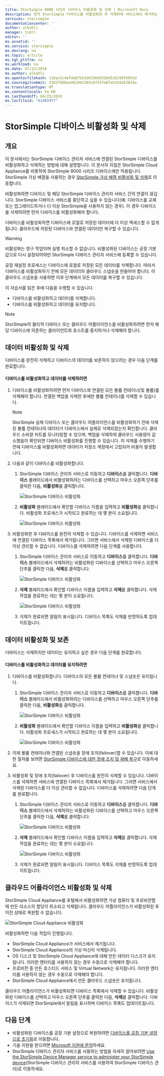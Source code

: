 ```yaml
---
title: StorSimple 8000 시리즈 디바이스 비활성화 및 삭제 | Microsoft Docs
description: 먼저 StorSimple 디바이스를 비활성화한 후 삭제하여 서비스에서 제거하는 방법을 설명합니다.
services: storsimple
documentationcenter: ''
author: alkohli
manager: timlt
editor: ''
ms.assetid: ''
ms.service: storsimple
ms.devlang: na
ms.topic: article
ms.tgt_pltfrm: na
ms.workload: na
ms.date: 07/23/2018
ms.author: alkohli
ms.openlocfilehash: 116ac5c4efda87b5d16336dd326d516299f6955d
ms.sourcegitcommit: 3102f886aa962842303c8753fe8fa5324a52834a
ms.translationtype: MT
ms.contentlocale: ko-KR
ms.lasthandoff: 04/23/2019
ms.locfileid: "61481977"
---
```

# <a name="deactivate-and-delete-a-storsimple-device"></a>StorSimple 디바이스 비활성화 및 삭제

## <a name="overview"></a>개요

이 문서에서는 StorSimple 디바이스 관리자 서비스에 연결된 StorSimple 디바이스를 비활성화하고 삭제하는 방법에 대해 설명합니다. 이 문서의 지침은 StorSimple Cloud Appliance를 비롯하여 StorSimple 8000 시리즈 디바이스에만 적용됩니다. StorSimple 가상 배열을 사용하는 경우 [StorSimple 가상 배열 비활성화 및 삭제](storsimple-virtual-array-deactivate-and-delete-device.md)로 이동합니다.

비활성화하면 디바이스 및 해당 StorSimple 디바이스 관리자 서비스 간의 연결이 끊깁니다. StorSimple 디바이스 서비스를 중단하고 싶을 수 있습니다(예: 디바이스를 교체 또는 업그레이드하거나 더 이상 StorSimple을 사용하지 않는 경우). 이 경우 디바이스를 삭제하려면 먼저 디바이스를 비활성화해야 합니다.

디바이스를 비활성화하면 디바이스에 로컬로 저장된 데이터에 더 이상 액세스할 수 없게 됩니다. 클라우드에 저장된 디바이스와 연결된 데이터만 복구할 수 있습니다.

> [!WARNING]
> 비활성화는 영구 작업이며 실행 취소할 수 없습니다. 비활성화된 디바이스는 공장 기본값으로 다시 설정되어야만 StorSimple 디바이스 관리자 서비스에 등록할 수 있습니다.
>
> 공장 재설정 프로세스는 디바이스에 로컬로 저장된 모든 데이터를 삭제합니다. 따라서 디바이스를 비활성화하기 전에 모든 데이터의 클라우드 스냅숏을 만들어야 합니다. 이 클라우드 스냅숏을 사용하면 이후 단계에서 모든 데이터를 복구할 수 있습니다.

이 자습서를 읽은 후에 다음을 수행할 수 있습니다.

* 디바이스를 비활성화하고 데이터를 삭제합니다.
* 디바이스를 비활성화하고 데이터를 유지합니다.

> [!NOTE]
> StorSimple의 물리적 디바이스 또는 클라우드 어플라이언스를 비활성화하려면 먼저 해당 디바이스에 의존하는 클라이언트와 호스트를 중지하거나 삭제해야 합니다.


## <a name="deactivate-and-delete-data"></a>데이터 비활성화 및 삭제

디바이스를 완전히 삭제하고 디바이스의 데이터를 보존하지 않으려는 경우 다음 단계를 완료합니다.

#### <a name="to-deactivate-the-device-and-delete-the-data"></a>디바이스를 비활성화하고 데이터를 삭제하려면

1. 디바이스를 비활성화하려면 먼저 디바이스와 연결된 모든 볼륨 컨테이너(및 볼륨)를 삭제해야 합니다. 연결된 백업을 삭제한 후에만 볼륨 컨테이너를 삭제할 수 있습니다.

    > [!NOTE]
    > StorSimple 실제 디바이스 또는 클라우드 어플라이언스를 비활성화하기 전에 삭제된 볼륨 컨테이너의 데이터가 디바이스에서 실제로 삭제되었는지 확인합니다. 클라우드 소비량 차트를 모니터링할 수 있으며, 백업을 삭제하여 클라우드 사용량이 감소했음이 확인되면 디바이스 비활성화를 진행할 수 있습니다. 이 삭제를 수행하기 전에 디바이스를 비활성화하면 데이터가 저장소 계정에서 고립되어 비용이 발생합니다.

2. 다음과 같이 디바이스를 비활성화합니다.
   
   1. StorSimple 디바이스 관리자 서비스로 이동하고 **디바이스**를 클릭합니다. **디바이스** 블레이드에서 비활성화하려는 디바이스를 선택하고 마우스 오른쪽 단추를 클릭한 다음, **비활성화**를 클릭합니다.

        ![StorSimple 디바이스 비활성화](./media/storsimple-8000-deactivate-and-delete-device/deactivate1.png)
   2. **비활성화** 블레이드에서 확인할 디바이스 이름을 입력하고 **비활성화**를 클릭합니다. 비활성화 프로세스가 시작되고 완료하는 데 몇 분이 소요됩니다.

        ![StorSimple 디바이스 비활성화](./media/storsimple-8000-deactivate-and-delete-device/deactivate2.png)

3. 비활성화한 후 디바이스를 완전히 삭제할 수 있습니다. 디바이스를 삭제하면 서비스에 연결된 디바이스 목록에서 제거됩니다. 그러면 서비스에서 삭제된 디바이스를 더 이상 관리할 수 없습니다. 디바이스를 삭제하려면 다음 단계를 사용합니다.
   
   1. StorSimple 디바이스 관리자 서비스로 이동하고 **디바이스**를 클릭합니다. **디바이스** 블레이드에서 삭제하려는 비활성화된 디바이스를 선택하고 마우스 오른쪽 단추를 클릭한 다음, **삭제**를 클릭합니다.

        ![StorSimple 디바이스 비활성화](./media/storsimple-8000-deactivate-and-delete-device/deactivate5.png)
   2. **삭제** 블레이드에서 확인할 디바이스 이름을 입력하고 **삭제**를 클릭합니다. 삭제 작업을 완료하는 데는 몇 분이 소요됩니다.

        ![StorSimple 디바이스 비활성화](./media/storsimple-8000-deactivate-and-delete-device/deactivate6.png)
   3. 삭제가 완료되면 알림이 표시됩니다. 디바이스 목록도 삭제를 반영하도록 업데이트됩니다.

## <a name="deactivate-and-retain-data"></a>데이터 비활성화 및 보존

디바이스는 삭제하지만 데이터는 유지하고 싶은 경우 다음 단계를 완료합니다.

#### <a name="to-deactivate-a-device-and-retain-the-data"></a>디바이스를 비활성화하고 데이터를 유지하려면
1. 디바이스를 비활성화합니다. 디바이스의 모든 볼륨 컨테이너 및 스냅숏은 유지됩니다.
   
   1. StorSimple 디바이스 관리자 서비스로 이동하고 **디바이스**를 클릭합니다. **디바이스** 블레이드에서 비활성화하려는 디바이스를 선택하고 마우스 오른쪽 단추를 클릭한 다음, **비활성화**를 클릭합니다.

         ![StorSimple 디바이스 비활성화](./media/storsimple-8000-deactivate-and-delete-device/deactivate1.png)
   2. **비활성화** 블레이드에서 확인할 디바이스 이름을 입력하고 **비활성화**를 클릭합니다. 비활성화 프로세스가 시작되고 완료하는 데 몇 분이 소요됩니다.

         ![StorSimple 디바이스 비활성화](./media/storsimple-8000-deactivate-and-delete-device/deactivate2.png)
2. 이제 볼륨 컨테이너와 연결된 스냅숏을 장애 조치(failover)할 수 있습니다. 이에 대한 절차를 보려면 [StorSimple 디바이스에 대한 장애 조치 및 재해 복구](storsimple-8000-device-failover-disaster-recovery.md)로 이동하세요.
3. 비활성화 및 장애 조치(failover) 후 디바이스를 완전히 삭제할 수 있습니다. 디바이스를 삭제하면 서비스에 연결된 디바이스 목록에서 제거됩니다. 그러면 서비스에서 삭제된 디바이스를 더 이상 관리할 수 없습니다. 디바이스를 삭제하려면 다음 단계를 완료합니다.
   
   1. StorSimple 디바이스 관리자 서비스로 이동하고 **디바이스**를 클릭합니다. **디바이스** 블레이드에서 삭제하려는 비활성화된 디바이스를 선택하고 마우스 오른쪽 단추를 클릭한 다음, **삭제**를 클릭합니다.

       ![StorSimple 디바이스 비활성화](./media/storsimple-8000-deactivate-and-delete-device/deactivate5.png)
   2. **삭제** 블레이드에서 확인할 디바이스 이름을 입력하고 **삭제**를 클릭합니다. 삭제 작업을 완료하는 데는 몇 분이 소요됩니다.

       ![StorSimple 디바이스 비활성화](./media/storsimple-8000-deactivate-and-delete-device/deactivate6.png)
   3. 삭제가 완료되면 알림이 표시됩니다. 디바이스 목록도 삭제를 반영하도록 업데이트됩니다.

     
## <a name="deactivate-and-delete-a-cloud-appliance"></a>클라우드 어플라이언스 비활성화 및 삭제

StorSimple Cloud Appliance를 포털에서 비활성화하면 가상 컴퓨터 및 프로비전할 때 만든 리소스의 할당이 취소되고 삭제됩니다. 클라우드 어플라이언스가 비활성화된 후 이전 상태로 복원할 수 없습니다.

![StorSimple Cloud Appliance 비활성화](./media/storsimple-8000-deactivate-and-delete-device/deactivate7.png)

비활성화하면 다음 작업이 진행됩니다.

* StorSimple Cloud Appliance가 서비스에서 제거됩니다.
* StorSimple Cloud Appliance의 가상 머신이 삭제됩니다.
* OS 디스크 및 StorSimple Cloud Appliance에 대해 만든 데이터 디스크가 유지됩니다. 이러한 엔터티를 사용하지 않는 경우 수동으로 삭제해야 합니다.
* 프로비전 중 만든 호스티드 서비스 및 Virtual Network는 유지됩니다. 이러한 엔터티를 사용하지 않는 경우 수동으로 삭제해야 합니다.
* StorSimple Cloud Appliance에서 만든 클라우드 스냅숏은 유지됩니다.

클라우드 어플라이언스가 비활성화되면 디바이스 목록에서 삭제할 수 있습니다. 비활성화된 디바이스를 선택하고 마우스 오른쪽 단추를 클릭한 다음, **삭제**를 클릭합니다. 디바이스가 삭제되면 StorSimple에서 알림을 표시하며 디바이스 목록도 업데이트됩니다.

## <a name="next-steps"></a>다음 단계

* 비활성화된 디바이스를 공장 기본 설정으로 복원하려면 [디바이스를 공장 기본 설정으로 초기화](storsimple-8000-manage-device-controller.md#reset-the-device-to-factory-default-settings)로 이동합니다.
* 기술 지원을 받으려면 [Microsoft 지원에 문의](storsimple-8000-contact-microsoft-support.md)하세요.
* StorSimple 디바이스 관리자 서비스를 사용하는 방법을 자세히 알아보려면 [Use the StorSimple Device Manager service to administer your StorSimple device](storsimple-8000-manager-service-administration.md)(StorSimple 디바이스 관리자 서비스를 사용하여 StorSimple 디바이스 관리)로 이동하세요.

